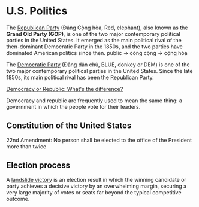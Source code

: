 # U.S. Politics

The [Republican Party](https://en.wikipedia.org/wiki/Republican_Party_(United_States)) (Đảng Cộng hòa, Red, elephant), also known as the **Grand Old Party (GOP)**, is one of the two major contemporary political parties in the United States. It emerged as the main political rival of the then-dominant Democratic Party in the 1850s, and the two parties have dominated American politics since then.
public -> công cộng -> cộng hòa

The [Democratic Party](https://en.wikipedia.org/wiki/Democratic_Party_(United_States)) (Đảng dân chủ, BLUE, donkey or DEM) is one of the two major contemporary political parties in the United States. Since the late 1850s, its main political rival has been the Republican Party.

[Democracy or Republic: What's the difference?](https://www.merriam-webster.com/grammar/democracy-and-republic)

Democracy and republic are frequently used to mean the same thing: a government in which the people vote for their leaders.

## Constitution of the United States

22nd Amendment: No person shall be elected to the office of the President more than twice

## Election process

A [landslide victory](https://en.wikipedia.org/wiki/Landslide_victory) is an election result in which the winning candidate or party achieves a decisive victory by an overwhelming margin, securing a very large majority of votes or seats far beyond the typical competitive outcome.